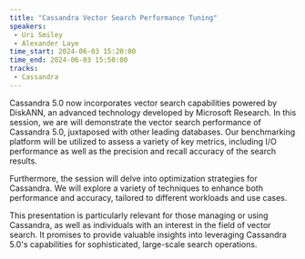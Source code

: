 ```yaml
---
title: "Cassandra Vector Search Performance Tuning"
speakers:
 - Uri Smiley
 - Alexander Laye
time_start: 2024-06-03 15:20:00
time_end: 2024-06-03 15:50:00
tracks:
 - Cassandra
---
```


Cassandra 5.0 now incorporates vector search capabilities powered by DiskANN, an advanced technology developed by Microsoft Research. In this session, we are will demonstrate the vector search performance of Cassandra 5.0, juxtaposed with other leading databases. Our benchmarking platform will be utilized to assess a variety of key metrics, including I/O performance as well as the precision and recall accuracy of the search results.

Furthermore, the session will delve into optimization strategies for Cassandra. We will explore a variety of techniques to enhance both performance and accuracy, tailored to different workloads and use cases.

This presentation is particularly relevant for those managing or using Cassandra, as well as individuals with an interest in the field of vector search. It promises to provide valuable insights into leveraging Cassandra 5.0's capabilities for sophisticated, large-scale search operations.